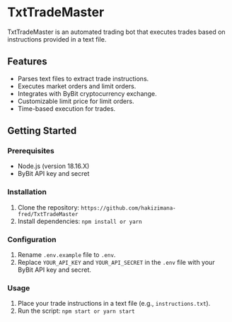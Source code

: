 # TxtTradeMaster

TxtTradeMaster is an automated trading bot that executes trades based on instructions provided in a text file.

## Features

- Parses text files to extract trade instructions.
- Executes market orders and limit orders.
- Integrates with ByBit cryptocurrency exchange.
- Customizable limit price for limit orders.
- Time-based execution for trades.

## Getting Started

### Prerequisites

- Node.js (version 18.16.X)
- ByBit API key and secret

### Installation

1. Clone the repository: `https://github.com/hakizimana-fred/TxtTradeMaster`
2. Install dependencies: `npm install or yarn`

### Configuration

1. Rename `.env.example` file to `.env`.
2. Replace `YOUR_API_KEY` and `YOUR_API_SECRET` in the `.env` file with your ByBit API key and secret.

### Usage

1. Place your trade instructions in a text file (e.g., `instructions.txt`).
2. Run the script: `npm start or yarn start`
